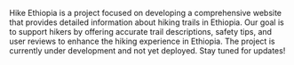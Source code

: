 Hike Ethiopia is a project focused on developing a comprehensive website that provides detailed information about hiking trails in Ethiopia. 
Our goal is to support hikers by offering accurate trail descriptions, safety tips, and user reviews to enhance the hiking experience in Ethiopia. 
The project is currently under development and not yet deployed. Stay tuned for updates!
